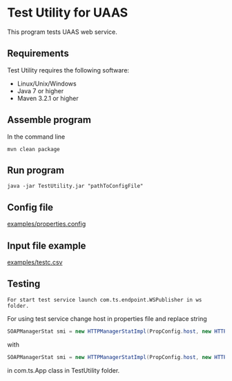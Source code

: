 # Test Utility for UAAS

This program tests UAAS web service.


## Requirements

Test Utility requires the following software:

- Linux/Unix/Windows
- Java 7 or higher
- Maven 3.2.1 or higher


## Assemble program
In the command line
```
mvn clean package
```

## Run program
```
java -jar TestUtility.jar "pathToConfigFile"
```

## Config file

[examples/properties.config](examples/properties.config)

## Input file example

[examples/testc.csv](examples/testc.csv)

## Testing
	For start test service launch com.ts.endpoint.WSPublisher in ws folder.
For using test service change host in properties file and replace string
```java
SOAPManagerStat smi = new HTTPManagerStatImpl(PropConfig.host, new HTTPParseResponseImpl(), new HTTPRequestCreatorImpl());
```
with
```java
SOAPManagerStat smi = new HTTPManagerStatImpl(PropConfig.host, new HTTPParseResponseTestImpl(), new HTTPRequestCreatorTestImpl());
```
in com.ts.App class in TestUtility folder.
